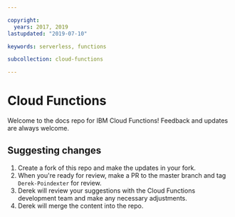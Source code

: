 ```yaml
---

copyright:
  years: 2017, 2019
lastupdated: "2019-07-10"

keywords: serverless, functions

subcollection: cloud-functions

---
```


# Cloud Functions


Welcome to the docs repo for IBM Cloud Functions! Feedback and updates are always welcome.










## Suggesting changes

1. Create a fork of this repo and make the updates in your fork.
2. When you're ready for review, make a PR to the master branch and tag `Derek-Poindexter` for review.
3. Derek will review your suggestions with the Cloud Functions development team and make any necessary adjustments.
4. Derek will merge the content into the repo.






